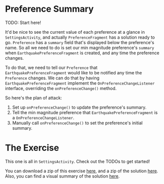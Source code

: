 # Preference Summary

TODO: Start here!

It'd be nice to see the current value of each preference at a glance in `SettingsActivity`, and actually `PreferenceFragment` has a solution ready to go. `Preference` has a `summary` field that's displayed below the preference's name. So all we need to do is set our min magnitude preference's `summary` when `EarthquakePreferenceFragment` is created, and any time the preference changes.

To do that, we need to tell our `Preference` that `EarthquakePreferenceFragment` would like to be notified any time the `Preference` changes. We can do that by having `EarthquakePreferenceFragment` implement the `OnPreferenceChangeListener` interface, overriding the `onPreferenceChange()` method.

So here's the plan of attack:

1. Set up `onPreferenceChange()` to update the preference's summary.
2. Tell the min magnitude preference that `EarthquakePreferenceFragment` is a `OnPreferenceChangeListener`.
3. Manually call `onPreferenceChange()` to set the preference's initial summary.

# The Exercise

This one is all in `SettingsActivity`. Check out the TODOs to get started!


You can download a zip of this exercise [here](https://github.com/udacity/ud843-QuakeReport/archive/4.03-Exercise-PreferenceSummary.zip), and a zip of the solution [here](https://github.com/udacity/ud843-QuakeReport/archive/4.03-Solution-PreferenceSummary.zip). Also, you can find a visual summary of the solution [here](https://github.com/udacity/ud843-QuakeReport/compare/4.03-Exercise-PreferenceSummary...4.03-Solution-PreferenceSummary).


